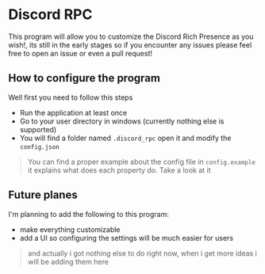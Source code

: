 # Discord RPC

This program will allow you to customize the Discord Rich Presence as you wish!,
its still in the early stages so if you encounter any issues please feel free to open an issue or even a pull request!

## How to configure the program

Well first you need to follow this steps

* Run the application at least once
* Go to your user directory in windows (currently nothing else is supported)
* You will find a folder named `.discord_rpc` open it and modify the `config.json`

> You can find a proper example about the config file in `config.example` it explains what does each property do. Take a look at it

## Future planes

I'm planning to add the following to this program:

* make everything customizable
* add a UI so configuring the settings will be much easier for users

> and actually i got nothing else to do right now, when i get more ideas i will be adding them here
